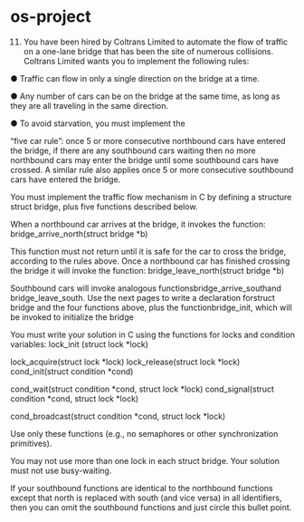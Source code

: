 # os-project
11.	You have been hired by Coltrans Limited to automate the flow of traffic on a one-lane bridge that has been the site of numerous collisions. Coltrans Limited wants you to implement the following rules:

●	Traffic can flow in only a single direction on the bridge at a time.

●	Any number of cars can be on the bridge at the same time, as long as they are all traveling in the same direction.

●	To avoid starvation, you must implement the

“five car rule”: once 5 or more consecutive northbound cars have entered the bridge, if there are any southbound cars waiting then no more northbound cars may enter the bridge until some southbound cars have crossed. A similar rule also applies once 5 or more consecutive southbound cars have entered the bridge.

You must implement the traffic flow mechanism in C by defining a structure struct bridge, plus five functions described below.

When a northbound car arrives at the bridge, it invokes the function:
bridge_arrive_north(struct bridge *b)

This function must not return until it is safe for the car to cross the bridge, according to the rules above. Once a northbound car has finished crossing the bridge it will invoke the function: bridge_leave_north(struct bridge *b)

Southbound cars will invoke analogous functionsbridge_arrive_southand bridge_leave_south. Use the next pages to write a declaration forstruct bridge and the four functions above, plus the functionbridge_init, which will be invoked to initialize the bridge

You must write your solution in C using the functions for locks and condition variables: lock_init (struct lock *lock)

lock_acquire(struct lock *lock)
lock_release(struct lock *lock)
cond_init(struct condition *cond)
 

cond_wait(struct condition *cond, struct lock *lock) cond_signal(struct condition *cond, struct lock *lock)

cond_broadcast(struct condition *cond, struct lock *lock)

Use only these functions (e.g., no semaphores or other synchronization primitives).

You may not use more than one lock in each struct bridge.
Your solution must not use busy-waiting.

If your southbound functions are identical to the northbound functions except that north is replaced with south (and vice versa) in all identifiers, then you can omit the southbound functions and just circle this bullet point.
